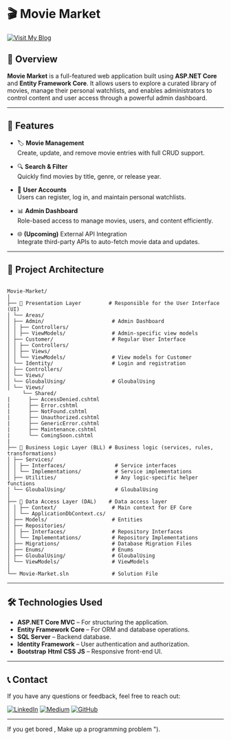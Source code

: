 # 🎬 Movie Market

[![Visit My Blog](https://img.shields.io/badge/Visit%20My%20Blog-2962FF?style=flat-square&logo=hashnode&logoColor=white)](https://abdelwahabshandy.hashnode.dev)

## 📖 Overview

**Movie Market** is a full-featured web application built using **ASP.NET Core** and **Entity Framework Core**. It allows users to explore a curated library of movies, manage their personal watchlists, and enables administrators to control content and user access through a powerful admin dashboard.

---

## 🚀 Features

- 🏷️ **Movie Management**  
  Create, update, and remove movie entries with full CRUD support.

- 🔍 **Search & Filter**  
  Quickly find movies by title, genre, or release year.

- 👥 **User Accounts**  
  Users can register, log in, and maintain personal watchlists.

- 📊 **Admin Dashboard**  
  Role-based access to manage movies, users, and content efficiently.

- 🌐 **(Upcoming)** External API Integration  
  Integrate third-party APIs to auto-fetch movie data and updates.

---

## 🧱 Project Architecture
```

Movie-Market/
│
├── 📂 Presentation Layer         # Responsible for the User Interface (UI)
│ └── Areas/
│ ├── Admin/                      # Admin Dashboard
│ │ ├── Controllers/
│ │ ├── ViewModels/               # Admin-specific view models
│ ├── Customer/                   # Regular User Interface
│ │ ├── Controllers/
│ │ ├── Views/
│ │ └── ViewModels/               # View models for Customer
│ └── Identity/                   # Login and registration
│ ├── Controllers/
│ └── Views/
│ └── GloubalUsing/               # GloubalUsing
│ └── Views/
     └── Shared/
|      ├── AccessDenied.cshtml
|      ├── Error.cshtml
|      ├── NotFound.cshtml
|      ├── Unauthorized.cshtml
|      ├── GenericError.cshtml
|      ├── Maintenance.cshtml
|      └── ComingSoon.cshtml
|
├── 📂 Business Logic Layer (BLL) # Business logic (services, rules, transformations)
│ ├── Services/
│ │ ├── Interfaces/                # Service interfaces
│ │ └── Implementations/           # Service implementations
│ ├── Utilities/                   # Any logic-specific helper functions
│ └── GloubalUsing/                # GloubalUsing
│
├── 📂 Data Access Layer (DAL)    # Data access layer
│ │ ├── Context/                  # Main context for EF Core
│ │ └── ApplicationDbContext.cs/
│ ├── Models/                     # Entities
│ ├── Repositories/
│ │ ├── Interfaces/               # Repository Interfaces
│ │ └── Implementations/          # Repository Implementations
│ ├── Migrations/                 # Database Migration Files
│ ├── Enums/                      # Enums
│ ├── GloubalUsing/               # GloubalUsing
│ └── ViewModels/                 # ViewModels
│
└── Movie-Market.sln              # Solution File

```
---

## 🛠️ Technologies Used

- **ASP.NET Core MVC** – For structuring the application.
- **Entity Framework Core** – For ORM and database operations.
- **SQL Server** – Backend database.
- **Identity Framework** – User authentication and authorization.
- **Bootstrap** **Html** **CSS** **JS** – Responsive front-end UI.
               

---
## 📞 Contact

If you have any questions or feedback, feel free to reach out:

[![LinkedIn](https://img.shields.io/badge/Followers-4000-blue?style=for-the-badge&logo=linkedin&logoColor=white)](https://www.linkedin.com/in/abdelwahab-ahmed-shandy/)
[![Medium](https://img.shields.io/badge/Followers-25-brightgreen?style=for-the-badge&logo=medium&logoColor=white)](https://medium.com/@abdelwahabshandy)
[![GitHub](https://img.shields.io/badge/GitHub-333333?style=for-the-badge&logo=github&logoColor=white)](https://github.com/abdelwahab-ahmed-shandy)

---

If you get bored , Make up a programming problem ").
